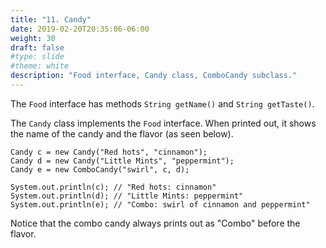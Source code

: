 ```yaml
---
title: "11. Candy"
date: 2019-02-20T20:35:06-06:00
weight: 30
draft: false
#type: slide
#theme: white
description: "Food interface, Candy class, ComboCandy subclass."
---
```


The `Food` interface has methods `String getName()` and `String
getTaste()`.

The `Candy` class implements the `Food` interface. When printed out,
it shows the name of the candy and the flavor (as seen below). 

    Candy c = new Candy("Red hots", "cinnamon");
	Candy d = new Candy("Little Mints", "peppermint");
	Candy e = new ComboCandy("swirl", c, d);
	
	System.out.println(c); // "Red hots: cinnamon"
	System.out.println(d); // "Little Mints: peppermint"
	System.out.println(e); // "Combo: swirl of cinnamon and peppermint"

Notice that the combo candy always prints out as "Combo" before the
flavor.

